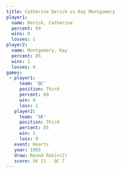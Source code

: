 ```yaml
---
title: Catherine Derick vs Kay Montgomery
player1:                 
  name: Derick, Catherine
  percent: 69            
  wins: 0                
  losses: 1              
player2:                 
  name: Montgomery, Kay  
  percent: 85            
  wins: 1                
  losses: 0              
games:
 - player1:         
     team: 'QC'     
     position: Third
     percent: 69    
     win: 0         
     loss: 1        
   player2:         
     team: 'SK'     
     position: Third
     percent: 85    
     win: 1         
     loss: 0        
   event: Hearts       
   year: 1995          
   draw: Round Robin(2)
   score: SK 11 - QC 7 
---
```

